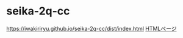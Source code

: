 # seika-2q-cc

https://iwakiriryu.github.io/seika-2q-cc/dist/index.html
<a href="https://iwakiriryu.github.io/seika-2q-cc/dist/index.html"> HTMLページ</a>
